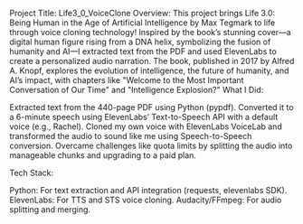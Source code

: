 Project Title: Life3_0_VoiceClone
Overview:
This project brings Life 3.0: Being Human in the Age of Artificial Intelligence by Max Tegmark to life through voice cloning technology! Inspired by the book’s stunning cover—a digital human figure rising from a DNA helix, symbolizing the fusion of humanity and AI—I extracted text from the PDF and used ElevenLabs to create a personalized audio narration. The book, published in 2017 by Alfred A. Knopf, explores the evolution of intelligence, the future of humanity, and AI’s impact, with chapters like "Welcome to the Most Important Conversation of Our Time" and "Intelligence Explosion?"
What I Did:

Extracted text from the 440-page PDF using Python (pypdf).
Converted it to a 6-minute speech using ElevenLabs’ Text-to-Speech API with a default voice (e.g., Rachel).
Cloned my own voice with ElevenLabs VoiceLab and transformed the audio to sound like me using Speech-to-Speech conversion.
Overcame challenges like quota limits by splitting the audio into manageable chunks and upgrading to a paid plan.

Tech Stack:

Python: For text extraction and API integration (requests, elevenlabs SDK).
ElevenLabs: For TTS and STS voice cloning.
Audacity/FFmpeg: For audio splitting and merging.
